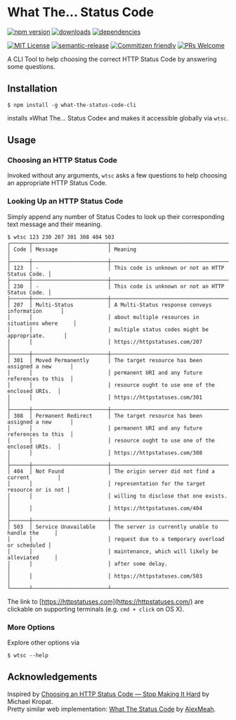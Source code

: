 # What The... Status Code

[![npm version](https://badge.fury.io/js/what-the-status-code-cli.svg)](https://badge.fury.io/js/what-the-status-code-cli) [![downloads](https://img.shields.io/npm/dm/what-the-status-code-cli.svg)](http://npm-stat.com/charts.html?package=what-the-status-code-cli&from=2016-02-15) [![dependencies](https://david-dm.org/ta2edchimp/what-the-status-code-cli.svg)](https://david-dm.org/ta2edchimp/what-the-status-code-cli)

[![MIT License](https://img.shields.io/npm/l/what-the-status-code-cli.svg)](http://opensource.org/licenses/MIT)
[![semantic-release](https://img.shields.io/badge/%20%20%F0%9F%93%A6%F0%9F%9A%80-semantic--release-e10079.svg)](https://github.com/semantic-release/semantic-release) [![Commitizen friendly](https://img.shields.io/badge/commitizen-friendly-brightgreen.svg)](http://commitizen.github.io/cz-cli/) [![PRs Welcome](https://img.shields.io/badge/PRs-welcome-brightgreen.svg)](http://makeapullrequest.com)


A CLI Tool to help choosing the correct HTTP Status Code by answering some questions.

## Installation

```
$ npm install -g what-the-status-code-cli
```

installs »What The... Status Code« and makes it accessible globally via `wtsc`.

## Usage

### Choosing an HTTP Status Code

Invoked without any arguments, `wtsc` asks a few questions to help choosing an appropriate HTTP Status Code.

### Looking Up an HTTP Status Code

Simply append any number of Status Codes to look up their corresponding text message and their meaning.

```
$ wtsc 123 230 207 301 308 404 503
┌──────┬────────────────────────┬──────────────────────────────────────────────────┐
│ Code │ Message                │ Meaning                                          │
├──────┼────────────────────────┼──────────────────────────────────────────────────┤
│ 123  │ -                      │ This code is unknown or not an HTTP Status Code. │
├──────┼────────────────────────┼──────────────────────────────────────────────────┤
│ 230  │ -                      │ This code is unknown or not an HTTP Status Code. │
├──────┼────────────────────────┼──────────────────────────────────────────────────┤
│ 207  │ Multi-Status           │ A Multi-Status response conveys information      │
│      │                        │ about multiple resources in situations where     │
│      │                        │ multiple status codes might be appropriate.      │
│      │                        │ https://httpstatuses.com/207                     │
├──────┼────────────────────────┼──────────────────────────────────────────────────┤
│ 301  │ Moved Permanently      │ The target resource has been assigned a new      │
│      │                        │ permanent URI and any future references to this  │
│      │                        │ resource ought to use one of the enclosed URIs.  │
│      │                        │ https://httpstatuses.com/301                     │
├──────┼────────────────────────┼──────────────────────────────────────────────────┤
│ 308  │ Permanent Redirect     │ The target resource has been assigned a new      │
│      │                        │ permanent URI and any future references to this  │
│      │                        │ resource ought to use one of the enclosed URIs.  │
│      │                        │ https://httpstatuses.com/308                     │
├──────┼────────────────────────┼──────────────────────────────────────────────────┤
│ 404  │ Not Found              │ The origin server did not find a current         │
│      │                        │ representation for the target resource or is not │
│      │                        │ willing to disclose that one exists.             │
│      │                        │ https://httpstatuses.com/404                     │
├──────┼────────────────────────┼──────────────────────────────────────────────────┤
│ 503  │ Service Unavailable    │ The server is currently unable to handle the     │
│      │                        │ request due to a temporary overload or scheduled │
│      │                        │ maintenance, which will likely be alleviated     │
│      │                        │ after some delay.                                │
│      │                        │ https://httpstatuses.com/503                     │
└──────┴────────────────────────┴──────────────────────────────────────────────────┘
```

The link to [https://httpstatuses.com](https://httpstatuses.com/) are clickable on supporting terminals (e.g. `cmd + click` on OS X).

### More Options

Explore other options via

```
$ wtsc --help
```

## Acknowledgements

Inspired by [Choosing an HTTP Status Code — Stop Making It Hard](http://racksburg.com/choosing-an-http-status-code/) by Michael Kropat.  
Pretty similar web implementation: [What The Status Code](http://alexmeah.com/what-the-status-code/#/home) by [AlexMeah](https://github.com/AlexMeah/what-the-status-code).

